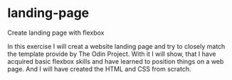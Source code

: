 # landing-page
Create landing page with flexbox

In this exercise I will creat a website landing page
and try to closely match the template provide by 
The Odin Project.
With it I will show, that I have acquired basic 
flexbox skills and have learned to position things 
on a web page.
And I will have created the HTML and CSS from scratch.